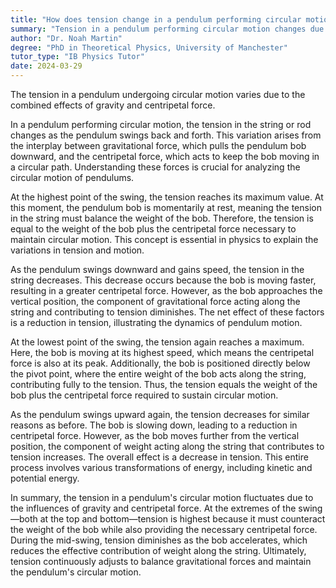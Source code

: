 ```yaml
---
title: "How does tension change in a pendulum performing circular motion?"
summary: "Tension in a pendulum performing circular motion changes due to the combined effects of gravity and centripetal force."
author: "Dr. Noah Martin"
degree: "PhD in Theoretical Physics, University of Manchester"
tutor_type: "IB Physics Tutor"
date: 2024-03-29
---
```


The tension in a pendulum undergoing circular motion varies due to the combined effects of gravity and centripetal force.

In a pendulum performing circular motion, the tension in the string or rod changes as the pendulum swings back and forth. This variation arises from the interplay between gravitational force, which pulls the pendulum bob downward, and the centripetal force, which acts to keep the bob moving in a circular path. Understanding these forces is crucial for analyzing the circular motion of pendulums.

At the highest point of the swing, the tension reaches its maximum value. At this moment, the pendulum bob is momentarily at rest, meaning the tension in the string must balance the weight of the bob. Therefore, the tension is equal to the weight of the bob plus the centripetal force necessary to maintain circular motion. This concept is essential in physics to explain the variations in tension and motion.

As the pendulum swings downward and gains speed, the tension in the string decreases. This decrease occurs because the bob is moving faster, resulting in a greater centripetal force. However, as the bob approaches the vertical position, the component of gravitational force acting along the string and contributing to tension diminishes. The net effect of these factors is a reduction in tension, illustrating the dynamics of pendulum motion.

At the lowest point of the swing, the tension again reaches a maximum. Here, the bob is moving at its highest speed, which means the centripetal force is also at its peak. Additionally, the bob is positioned directly below the pivot point, where the entire weight of the bob acts along the string, contributing fully to the tension. Thus, the tension equals the weight of the bob plus the centripetal force required to sustain circular motion.

As the pendulum swings upward again, the tension decreases for similar reasons as before. The bob is slowing down, leading to a reduction in centripetal force. However, as the bob moves further from the vertical position, the component of weight acting along the string that contributes to tension increases. The overall effect is a decrease in tension. This entire process involves various transformations of energy, including kinetic and potential energy.

In summary, the tension in a pendulum's circular motion fluctuates due to the influences of gravity and centripetal force. At the extremes of the swing—both at the top and bottom—tension is highest because it must counteract the weight of the bob while also providing the necessary centripetal force. During the mid-swing, tension diminishes as the bob accelerates, which reduces the effective contribution of weight along the string. Ultimately, tension continuously adjusts to balance gravitational forces and maintain the pendulum's circular motion.
    